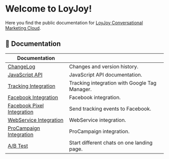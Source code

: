 # Welcome to LoyJoy!

Here you find the public documentation for [LoyJoy Conversational Marketing Cloud](https://www.loyjoy.com).

## 📖 Documentation

| Documentation                                                                         |                                                  |
| ------------------------------------------------------------------------------------- | ------------------------------------------------ |
| [ChangeLog](CHANGELOG.md)                                                             | Changes and version history.                     |
| [JavaScript API](documentation/JAVASCRIPT_API.md)                                     | JavaScript API documentation.                    |
| [Tracking Integration](documentation/GOOGLE_TAG_MANAGER.md)                           | Tracking integration with Google Tag Manager.    |
| [Facebook Integration](documentation/FACEBOOK_INTEGRATION.md)                         | Facebook integration.                            |
| [Facebook Pixel Integration](documentation/FACEBOOK_PIXEL.md)                         | Send tracking events to Facebook.                |
| [WebService Integration](documentation/WEBSERVICE_INTEGRATION.md)                     | WebService integration.                          |
| [ProCampaign Integration](documentation/pro_campaign/PRO_CAMPAIGN_INTEGRATION.md)     | ProCampaign integration.                         |
| [A/B Test](documentation/DYNAMIC_LANDING_PAGE.md)                                     | Start different chats on one landing page.       |
